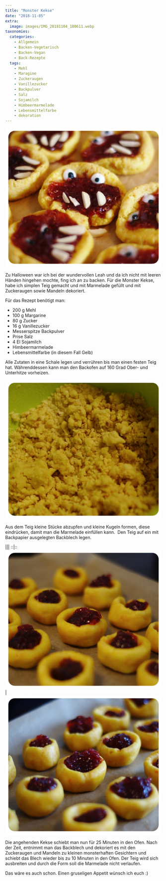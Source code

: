 ```yaml
---
title: "Monster Kekse"
date: "2018-11-05"
extra:
  image: images/IMG_20181104_180611.webp
taxonomies:
  categories:
    - Allgemein
    - Backen-Vegetarisch
    - Backen-Vegan
    - Back-Rezepte
  tags:
    - Mehl
    - Maragine
    - Zuckeraugen
    - Vanillezucker
    - Backpulver
    - Salz
    - Sojamilch
    - Himbeermarmelade
    - Lebensmittelfarbe
    - dekoration
---
```


[![Kekse mit Mandelsplitter als Zähne und Zuckeraugen](images/IMG_20181104_180611.webp)](images/IMG_20181104_180611.webp)

Zu Halloween war ich bei der wundervollen Leah und da ich nicht mit leeren Händen hingehen mochte, fing ich an zu backen. Für die Monster Kekse, habe ich simplen Teig gemacht und mit Marmelade gefüllt und mit Zuckeraugen sowie Mandeln dekoriert.

Für das Rezept benötigt man:

- 200 g Mehl
- 100 g Margarine
- 80 g Zucker
- 16 g Vanillezucker
- Messerspitze Backpulver
- Prise Salz
- 4 El Sojamilch
- Himbeermarmelade
- Lebensmittelfarbe (in diesem Fall Gelb)

Alle Zutaten in eine Schale legen und verrühren bis man einen festen Teig hat. Währenddessen kann man den Backofen auf 160 Grad Ober- und Unterhitze vorheizen.

[![Teigmasse in einer Schalle](images/IMG_20181104_180837.webp)](images/IMG_20181104_180837.webp)

Aus dem Teig kleine Stücke abzupfen und kleine Kugeln formen, diese eindrücken, damit man die Marmelade einfüllen kann.  Den Teig auf ein mit Backpapier ausgelegten Backblech legen.

|||
::|::
[![Rohekekse mit Marmelade auf Backpapier](images/IMG_20181104_180624-1.webp)](images/IMG_20181104_180624-1.webp)|[![Rohekekse mit Marmelade auf Backpapier](images/IMG_20181104_180633.webp)](images/IMG_20181104_180633.webp)

Die angehenden Kekse schiebt man nun für 25 Minuten in den Ofen. Nach der Zeit, entnimmt man das Backblech und dekoriert es mit den Zuckeraugen und Mandeln zu kleinen monsterhaften Gesichtern und schiebt das Blech wieder bis zu 10 Minuten in den Ofen. Der Teig wird sich ausbreiten und durch die Form soll die Marmelade nicht verlaufen.

Das wäre es auch schon. Einen gruseligen Appetit wünsch ich euch :)
